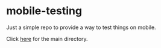 # mobile-testing
Just a simple repo to provide a way to test things on mobile.

Click [here](https://gracefuljs.github.io/random-concept-testing/) for the main directory.
